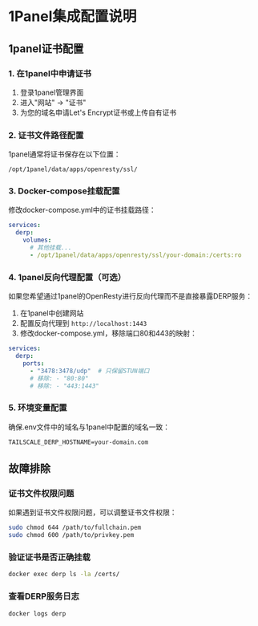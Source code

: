 # 1Panel集成配置说明

## 1panel证书配置

### 1. 在1panel中申请证书
1. 登录1panel管理界面
2. 进入"网站" -> "证书"
3. 为您的域名申请Let's Encrypt证书或上传自有证书

### 2. 证书文件路径配置
1panel通常将证书保存在以下位置：
```
/opt/1panel/data/apps/openresty/ssl/
```

### 3. Docker-compose挂载配置
修改docker-compose.yml中的证书挂载路径：

```yaml
services:
  derp:
    volumes:
      # 其他挂载...
      - /opt/1panel/data/apps/openresty/ssl/your-domain:/certs:ro
```

### 4. 1panel反向代理配置（可选）
如果您希望通过1panel的OpenResty进行反向代理而不是直接暴露DERP服务：

1. 在1panel中创建网站
2. 配置反向代理到 `http://localhost:1443`
3. 修改docker-compose.yml，移除端口80和443的映射：

```yaml
services:
  derp:
    ports:
      - "3478:3478/udp"  # 只保留STUN端口
      # 移除: - "80:80"
      # 移除: - "443:1443"
```

### 5. 环境变量配置
确保.env文件中的域名与1panel中配置的域名一致：
```
TAILSCALE_DERP_HOSTNAME=your-domain.com
```

## 故障排除

### 证书文件权限问题
如果遇到证书文件权限问题，可以调整证书文件权限：
```bash
sudo chmod 644 /path/to/fullchain.pem
sudo chmod 600 /path/to/privkey.pem
```

### 验证证书是否正确挂载
```bash
docker exec derp ls -la /certs/
```

### 查看DERP服务日志
```bash
docker logs derp
```